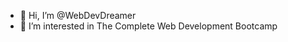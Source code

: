 - 👋 Hi, I’m @WebDevDreamer
- 👀 I’m interested in The Complete Web Development Bootcamp


<!---
WebDevDreamer/WebDevDreamer is a ✨ special ✨ repository because its `README.md` (this file) appears on your GitHub profile.
You can click the Preview link to take a look at your changes.
--->
